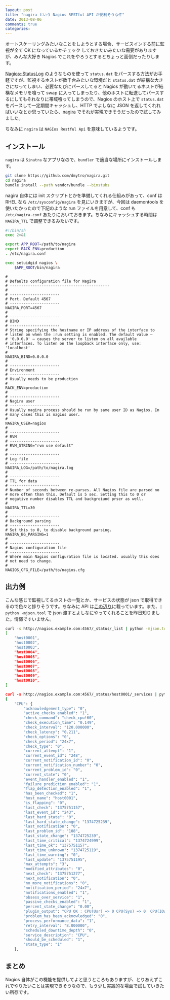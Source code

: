 ```yaml
---
layout: post
title: "nagira という Nagios RESTful API が便利そうな件"
date: 2013-08-06
comments: true
categories:
---
```


オートスケーリングみたいなことをしようとする場合、サービスインする前に監視が全て OK になっているかチェック
しておきたいみたいな需要がありますが、みんな大好き Nagios でこれをやろうとするとちょっと面倒だったりします。

<!--more-->

[Nagios::StatusLog](http://search.cpan.org/~duncs/Nagios-Object-0.21.18/lib/Nagios/StatusLog.pm) のようなものを使って `status.dat` をパースする方法がお手軽ですが、監視するホストが数千台みたいな環境だと `status.dat` が結構な大きさになってしまい、必要なたびにパースしてると Nagios が動いてるホストが結構なメモリを喰って swap に入ってしまったり、他のホストに転送してパースするにしてもそれなりに帯域喰ってしまうので、Nagios のホスト上で `status.dat` をパースして一定期間キャッシュし、HTTP でよしなに JSON を返してくれればいいなとか思っていたら、[nagira](https://github.com/dmytro/nagira) でそれが実現できそうだったので試してみました。

ちなみに `nagira` は `NAGIos Restful Api` を意味しているようです。

## インストール

`nagira` は `Sinatra` なアプリなので、`bundler` で適当な場所にインストールします。

```bash
git clone https://github.com/dmytro/nagira.git
cd nagira
bundle install --path vendor/bundle --binstubs
```

nagira 自体には init スクリプトとかを準備してくれる仕組みがあって、conf は RHEL なら `/etc/sysconfig/nagira` を見にいきますが、今回は daemontools を使いたかったので下記のような run ファイルを用意して、conf も `/etc/nagira.conf` あたりにおいておきます。ちなみにキャッシュする時間は `NAGIRA_TTL` で調整できるみたいです。

```bash
#!/bin/sh
exec 2>&1

export APP_ROOT=/path/to/nagira
export RACK_ENV=production
. /etc/nagira.conf

exec setuidgid nagios \
    $APP_ROOT/bin/nagira
```

```
#
# Defaults configuration file for Nagira
# --------------------------------------------
#
# ----------------------
# Port. Default 4567
# ----------------------
NAGIRA_PORT=4567
#
# ----------------------
# BIND
# ----------------------
# String specifying the hostname or IP address of the interface to
# listen on when the :run setting is enabled. The default value –
# '0.0.0.0' – causes the server to listen on all available
# interfaces. To listen on the loopback interface only, use: 'localhost'
#
NAGIRA_BIND=0.0.0.0
#
# ----------------------
# Environment
# ----------------------
# Usually needs to be production
#
RACK_ENV=production
#
# ----------------------
# Nagira user
# ----------------------
# Usually nagira process should be run by same user ID as Nagios. In
# many cases this is nagios user.
#
NAGIRA_USER=nagios
#
# ----------------------
# RVM
# ----------------------
# RVM_STRING="rvm use default"
#
# ----------------------
# Log file
# ----------------------
NAGIRA_LOG=/path/to/nagira.log
#
# ----------------------
# TTL for data
# ----------------------
# Number of seconds between re-parses. All Nagios file are parsed no
# more often than this. Default is 5 sec. Setting this to 0 or
# negative number disables TTL and backgroiund prser as well.
#
NAGIRA_TTL=30
#
# ----------------------
# Background parsing
# ----------------------
# Set this to 0, to disable background parsing.
NAGIRA_BG_PARSING=1
#
# ----------------------
# Nagios configuration file
# ----------------------
# Where main Nagios configuration file is located. usually this does
# not need to change.
#
NAGIOS_CFG_FILE=/path/to/nagios.cfg
```

## 出力例

こんな感じで監視してるホストの一覧とか、サービスの状態が json で取得できるので色々と捗りそうです。ちなみに API は[この辺り](https://github.com/dmytro/nagira/blob/master/docs/API.md)に載っています。また、`| python -mjson.tool` で json 渡すとよしなにやってくれることを昨日知りました。情弱ですいません。

```bash
curl -s http://nagios.example.com:4567/_status/_list | python -mjson.tool
[
    "host0001",
    "host0002",
    "host0003",
    "host0004",
    "host0005",
    "host0006",
    "host0007",
    "host0008",
    "host0009",
    "host0010",
]

curl -s http://nagios.example.com:4567/_status/host0001/_services | python -mjson.tool
{
    "CPU": {
        "acknowledgement_type": "0",
        "active_checks_enabled": "1",
        "check_command": "check_cpu!60",
        "check_execution_time": "0.149",
        "check_interval": "120.000000",
        "check_latency": "0.211",
        "check_options": "0",
        "check_period": "24x7",
        "check_type": "0",
        "current_attempt": "1",
        "current_event_id": "248",
        "current_notification_id": "0",
        "current_notification_number": "0",
        "current_problem_id": "0",
        "current_state": "0",
        "event_handler_enabled": "1",
        "failure_prediction_enabled": "1",
        "flap_detection_enabled": "1",
        "has_been_checked": "1",
        "host_name": "host0001",
        "is_flapping": "0",
        "last_check": "1375751157",
        "last_event_id": "243",
        "last_hard_state": "0",
        "last_hard_state_change": "1374725239",
        "last_notification": "0",
        "last_problem_id": "108",
        "last_state_change": "1374725239",
        "last_time_critical": "1374724999",
        "last_time_ok": "1375751157",
        "last_time_unknown": "1374725119",
        "last_time_warning": "0",
        "last_update": "1375751195",
        "max_attempts": "3",
        "modified_attributes": "0",
        "next_check": "1375751277",
        "next_notification": "0",
        "no_more_notifications": "0",
        "notification_period": "24x7",
        "notifications_enabled": "1",
        "obsess_over_service": "1",
        "passive_checks_enabled": "1",
        "percent_state_change": "0.00",
        "plugin_output": "CPU OK : CPU(Usr) => 0 CPU(Sys) => 0  CPU(IOwait) => 1",
        "problem_has_been_acknowledged": "0",
        "process_performance_data": "1",
        "retry_interval": "8.000000",
        "scheduled_downtime_depth": "0",
        "service_description": "CPU",
        "should_be_scheduled": "1",
        "state_type": "1"
    },
```

## まとめ

Nagios 自体がこの機能を提供してよと思うところもありますが、とりあえずこれでやりたいことは実現できそうなので、もう少し実践的な場面で試していきたい所存です。
